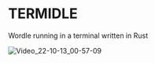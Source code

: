 # TERMIDLE

Wordle running in a terminal written in Rust

![Video_22-10-13_00-57-09](https://user-images.githubusercontent.com/48847270/195391757-f6c06978-287c-420d-841f-a24c261c14b5.gif)

